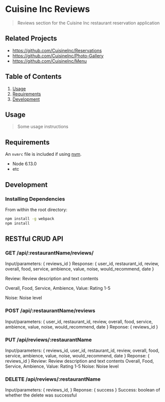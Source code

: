 # Cuisine Inc Reviews

> Reviews section for the Cuisine Inc restaurant reservation application

## Related Projects

  - https://github.com/CuisineInc/Reservations
  - https://github.com/CuisineInc/Photo-Gallery
  - https://github.com/CuisineInc/Menu

## Table of Contents

1. [Usage](#Usage)
1. [Requirements](#requirements)
1. [Development](#development)

## Usage

> Some usage instructions

## Requirements

An `nvmrc` file is included if using [nvm](https://github.com/creationix/nvm).

- Node 6.13.0
- etc

## Development

### Installing Dependencies

From within the root directory:

```sh
npm install -g webpack
npm install
```

## RESTful CRUD API

### GET /api/:restaurantName/reviews/

Input/parameters: {
	reviews_id
}
Response: {
	user_id,
	restaurant_id,
	review,
	overall,
	food,
	service,
	ambience,
	value,
	noise,
	would_recommend,
	date
}

Review: Review description and text contents

Overall, Food, Service, Ambience, Value: Rating 1-5

Noise: Noise level


### POST /api/:restaurantName/reviews
Input/parameters: {
	user_id,
	restaurant_id,
	review,
	overall,
	food,
	service,
	ambience,
	value,
	noise,
	would_recommend,
	date
}
Reponse: {
	reviews_id
}

### PUT /api/reviews/:restaurantName
Input/parameters: {
	reviews_id,
	user_id,
	restaurant_id,
	review,
	overall,
	food,
	service,
	ambience,
	value,
	noise,
	would_recommend,
	date
}
Reponse: {
	reviews_id
}
Review: Review description and text contents
Overall, Food, Service, Ambience, Value: Rating 1-5
Noise: Noise level
### DELETE /api/reviews/:restaurantName
Input/parameters: {
	reviews_id,
}
Reponse: {
	success
}
Success: boolean of whether the delete was successful


